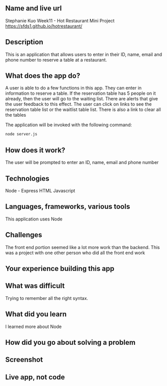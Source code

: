 ## Name and live url
Stephanie Kuo Week11 - Hot Restaurant Mini Project
https://sfds1.github.io/hotrestaurant/


## Description
This is an application that allows users to enter in their ID, name, email and phone number to reserve a table at a restaurant.

## What does the app do?
A user is able to do a few functions in this app.  They can enter in information to reserve a table.  If the reservation table has 5 people on it already, then the user will go to the waiting list.  There are alerts that give the user feedback to this effect.
The user can click on links to see the reservation table list or the waitlist table list.  There is also a link to clear all the tables

The application  will be invoked with the following command:

```sh
node server.js
```

## How does it work?
The user will be prompted to enter an ID, name, email and phone number

## Technologies
Node - Express
HTML
Javascript

## Languages, frameworks, various tools
This application uses Node

## Challenges
The front end portion seemed like a lot more work than the backend.  This was a project with one other person who did all the front end work 

## Your experience building this app


## What was difficult
Trying to remember all the right syntax.

## What did you learn
I learned more about Node

## How did you go about solving a problem


## Screenshot




## Live app, not code



